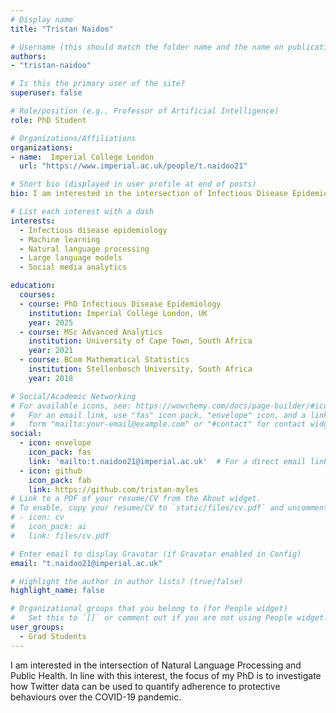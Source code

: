 ```yaml
---
# Display name
title: "Tristan Naidoo"

# Username (this should match the folder name and the name on publications)
authors:
- "tristan-naidoo"

# Is this the primary user of the site?
superuser: false

# Role/position (e.g., Professor of Artificial Intelligence)
role: PhD Student

# Organizations/Affiliations
organizations:
- name:  Imperial College London
  url: "https://www.imperial.ac.uk/people/t.naidoo21"

# Short bio (displayed in user profile at end of posts)
bio: I am interested in the intersection of Infectious Disease Epidemiology and Natural Language Processing. 

# List each interest with a dash
interests:
  - Infectious disease epidemiology
  - Machine learning
  - Natural language processing
  - Large language models
  - Social media analytics

education:
  courses:
  - course: PhD Infectious Disease Epidemiology
    institution: Imperial College London, UK
    year: 2025
  - course: MSc Advanced Analytics
    institution: University of Cape Town, South Africa
    year: 2021
  - course: BCom Mathematical Statistics
    institution: Stellenbosch University, South Africa
    year: 2018

# Social/Academic Networking
# For available icons, see: https://wowchemy.com/docs/page-builder/#icons
#   For an email link, use "fas" icon pack, "envelope" icon, and a link in the
#   form "mailto:your-email@example.com" or "#contact" for contact widget.
social:
  - icon: envelope
    icon_pack: fas
    link: 'mailto:t.naidoo21@imperial.ac.uk'  # For a direct email link, use "mailto:test@example.org".
  - icon: github
    icon_pack: fab
    link: https://github.com/tristan-myles
# Link to a PDF of your resume/CV from the About widget.
# To enable, copy your resume/CV to `static/files/cv.pdf` and uncomment the lines below.
# - icon: cv
#   icon_pack: ai
#   link: files/cv.pdf

# Enter email to display Gravatar (if Gravatar enabled in Config)
email: "t.naidoo21@imperial.ac.uk"

# Highlight the author in author lists? (true/false)
highlight_name: false

# Organizational groups that you belong to (for People widget)
#   Set this to `[]` or comment out if you are not using People widget.
user_groups:
  - Grad Students
---
```

I am interested in the intersection of Natural Language Processing and Public Health. In line with this interest, the focus of my PhD is to investigate how Twitter data can be used to quantify adherence to protective behaviours over the COVID-19 pandemic.
